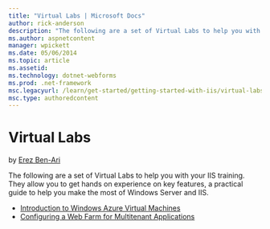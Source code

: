 ```yaml
---
title: "Virtual Labs | Microsoft Docs"
author: rick-anderson
description: "The following are a set of Virtual Labs to help you with your IIS training. They allow you to get hands on experience on key features, a practical guide to h..."
ms.author: aspnetcontent
manager: wpickett
ms.date: 05/06/2014
ms.topic: article
ms.assetid: 
ms.technology: dotnet-webforms
ms.prod: .net-framework
msc.legacyurl: /learn/get-started/getting-started-with-iis/virtual-labs
msc.type: authoredcontent
---
```

Virtual Labs
====================
by [Erez Ben-Ari](https://twitter.com/erezbenari)

The following are a set of Virtual Labs to help you with your IIS training. They allow you to get hands on experience on key features, a practical guide to help you make the most of Windows Server and IIS.

- [Introduction to Windows Azure Virtual Machines](https://go.microsoft.com/?linkid=9816783)
- [Configuring a Web Farm for Multitenant Applications](https://go.microsoft.com/?linkid=9838460)